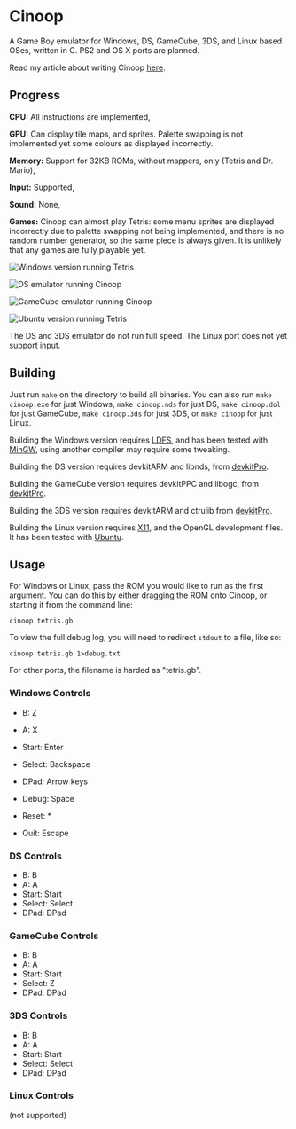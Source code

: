 Cinoop
======
A Game Boy emulator for Windows, DS, GameCube, 3DS, and Linux based OSes, written in C. PS2 and OS X ports are planned.

Read my article about writing Cinoop [here](http://cturt.github.io/cinoop.html).

## Progress
**CPU:** All instructions are implemented,

**GPU:** Can display tile maps, and sprites. Palette swapping is not implemented yet some colours as displayed incorrectly.

**Memory:** Support for 32KB ROMs, without mappers, only (Tetris and Dr. Mario),

**Input:** Supported,

**Sound:** None,

**Games:** Cinoop can almost play Tetris: some menu sprites are displayed incorrectly due to palette swapping not being implemented, and there is no random number generator, so the same piece is always given. It is unlikely that any games are fully playable yet.

![Windows version running Tetris](tetris.png)

![DS emulator running Cinoop](ds.png)

![GameCube emulator running Cinoop](gamecube.png)

![Ubuntu version running Tetris](ubuntu.png)

The DS and 3DS emulator do not run full speed. The Linux port does not yet support input.

## Building
Just run `make` on the directory to build all binaries. You can also run `make cinoop.exe` for just Windows, `make cinoop.nds` for just DS, `make cinoop.dol` for just GameCube, `make cinoop.3ds` for just 3DS, or `make cinoop` for just Linux.

Building the Windows version requires [LDFS](https://github.com/CTurt/LDFS), and has been tested with [MinGW](http://www.mingw.org/), using another compiler may require some tweaking.

Building the DS version requires devkitARM and libnds, from [devkitPro](http://devkitPro.org).

Building the GameCube version requires devkitPPC and libogc, from [devkitPro](http://devkitPro.org).

Building the 3DS version requires devkitARM and ctrulib from [devkitPro](http://devkitPro.org).

Building the Linux version requires [X11](http://en.wikipedia.org/wiki/X_Window_System), and the OpenGL development files. It has been tested with [Ubuntu](http://www.ubuntu.com/).

## Usage
For Windows or Linux, pass the ROM you would like to run as the first argument. You can do this by either dragging the ROM onto Cinoop, or starting it from the command line:

    cinoop tetris.gb

To view the full debug log, you will need to redirect `stdout` to a file, like so:

    cinoop tetris.gb 1>debug.txt

For other ports, the filename is harded as "tetris.gb".

### Windows Controls
- B: Z
- A: X
- Start: Enter
- Select: Backspace
- DPad: Arrow keys

- Debug: Space
- Reset: *
- Quit: Escape

### DS Controls
- B: B
- A: A
- Start: Start
- Select: Select
- DPad: DPad

### GameCube Controls
- B: B
- A: A
- Start: Start
- Select: Z
- DPad: DPad

### 3DS Controls
- B: B
- A: A
- Start: Start
- Select: Select
- DPad: DPad

### Linux Controls
(not supported)